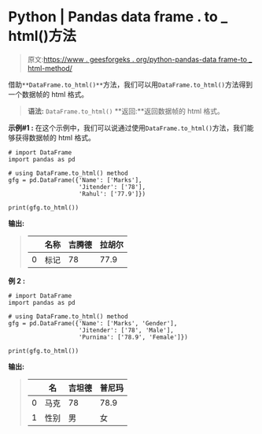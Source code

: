 # Python | Pandas data frame . to _ html()方法

> 原文:[https://www . geesforgeks . org/python-pandas-data frame-to _ html-method/](https://www.geeksforgeeks.org/python-pandas-dataframe-to_html-method/)

借助`**DataFrame.to_html()**`方法，我们可以用`DataFrame.to_html()`方法得到一个数据帧的 html 格式。

> **语法:** `DataFrame.to_html()`
> **返回:**返回数据帧的 html 格式。

**示例#1 :**
在这个示例中，我们可以说通过使用`DataFrame.to_html()`方法，我们能够获得数据帧的 html 格式。

```
# import DataFrame
import pandas as pd

# using DataFrame.to_html() method
gfg = pd.DataFrame({'Name': ['Marks'], 
                    'Jitender': ['78'],
                    'Rahul': ['77.9']})

print(gfg.to_html())
```

**输出:**

> |  | 名称 | 吉腾德 | 拉胡尔 |
> | --- | --- | --- | --- |
> | 0 | 标记 | 78 | 77.9 |

**例 2 :**

```
# import DataFrame
import pandas as pd

# using DataFrame.to_html() method
gfg = pd.DataFrame({'Name': ['Marks', 'Gender'],
                    'Jitender': ['78', 'Male'],
                    'Purnima': ['78.9', 'Female']})

print(gfg.to_html())
```

**输出:**

> |  | 名 | 吉坦德 | 普尼玛 |
> | --- | --- | --- | --- |
> | 0 | 马克 | 78 | 78.9 |
> | 1 | 性别 | 男 | 女 |